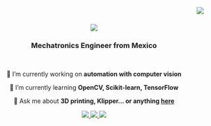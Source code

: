 <img align="right" src="https://visitor-badge.laobi.icu/badge?page_id=GustavoMex18.GustavoMex18" />

<h1 align="center">
    <img src="https://readme-typing-svg.herokuapp.com/?font=Righteous&size=35&center=true&vCenter=true&width=500&height=70&duration=4000&lines=Hello+There!+👋;+I'm+Gustavo+Mex!;" />
</h1>

<h3 align="center">Mechatronics Engineer from Mexico </h3>

<br/>

<div align="center">
 
 🔭 I’m currently working on **automation with computer vision**
 
 🌱 I’m currently learning **OpenCV, Scikit-learn, TensorFlow**

💬 Ask me about **3D printing, Klipper... or anything [here](https://github.com/GustavoMex18/GustavoMex18/issues)**

<div align="center"> 
  <a href="mailto:gustavomex154@gmail.com">
    <img src="https://img.shields.io/badge/Gmail-333333?style=for-the-badge&logo=gmail&logoColor=red" />
  </a>
  <a href="https://linkedin.com/in/jesús-gustavo-mex-chan-919975201" target="_blank">
    <img src="https://img.shields.io/badge/LinkedIn-0077B5?style=for-the-badge&logo=linkedin&logoColor=white" target="_blank" />
  </a>
  <a href="https://GustavoMex18.github.io" target="_blank">
     <img src="https://img.shields.io/badge/Portfolio-FF5722?style=for-the-badge&logo=todoist&logoColor=white" target="_blank" /> <!-- sqlite, safari, google-chrome are other good icon options -->
  </a>
</div>

 </div>

<!--
**GustavoMex18/GustavoMex18** is a ✨ _special_ ✨ repository because its `README.md` (this file) appears on your GitHub profile.

Here are some ideas to get you started:

- 🔭 I’m currently working on ...
- 🌱 I’m currently learning ...
- 👯 I’m looking to collaborate on ...
- 🤔 I’m looking for help with ...
- 💬 Ask me about ...
- 📫 How to reach me: ...
- 😄 Pronouns: ...
- ⚡ Fun fact: ...
-->
